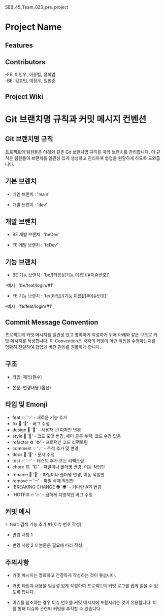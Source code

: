 SEB_45_Team_023_pre_project

# Project Name


## Features



## Contributors

-FE: 이인우, 이종범, 정회엽  
-BE: 김호빈, 박정우, 임한준

## Project Wiki

# Git 브랜치명 규칙과 커밋 메시지 컨벤션

## Git 브랜치명 규칙

프로젝트의 팀원들은 아래와 같은 Git 브랜치명 규칙을 따라 브랜치를 관리합니다. 이 규칙은 팀원들이 브랜치를 일관성 있게 생성하고 관리하여 협업을 원할하게 하도록 도와줍니다.

## 기본 브랜치 

- 메인 브랜치 : 'main'
  
- 개발 브랜치 : 'dev'

## 개발 브랜치 

- BE 개발 브랜치 : 'beDev'

- FE 개발 브랜치 : 'feDev'

## 기능 브랜치 

- BE 기능 브랜치 : 'be/[타입]/[기능 이름]/[#이슈번호]' 

-예시 : 'be/feat/login/#1'

- FE 기능 브랜치 : 'fe/[타입]/[기능 이름]/[#이슈번호]'

-예시 : 'fe/feat/login/#1'

## Commit Message Convention

프로젝트의 커밋 메시지를 일관성 있고 명확하게 작성하기 위해 아래와 같은 구조로 커밋 메시지를 작성합니다. 이 Convention은 각각의 커밋이 어떤 작업을 수행하는지를 명확히 전달하여 협업과 버전 관리를 원활하게 합니다.

## 구조 


- 타입: 제목(필수)

- 본문: 변경내용 (옵션)

## 타입 및 Emonji 

- feat ✨ ':sparkles:' - 새로운 기능 추가
- fix 🐛 ':bug:' - 버그 수정
- design 📱 ':iphone:' - 사용자 UI 디자인 변경
- style 🎨 ':art:' - 코드 포맷 변경, 세미 콜론 누락, 코드 수정 없음
- refactor ♻️ ':recycle:' - 프로덕션 코드 리팩토링
- comment 💡 ':bulb:' - 주석 추가 및 변경
- docs 📝 ':memo:' - 문서 수정
- test ✅ ':white_check_mark:' - 테스트 추가 또는 리팩토링
- chore 🏗️ ':building_construction:' - 파일이나 폴더명 변경, 이동 작업만
- rename 🚚 ':truck:' - 파일이나 폴더명 변경, 이동 작업만
- remove ➖ ':heavy_minus_sign:' - 파일 삭제 작업만
- !BREAKING CHANGE 👽️ ':alien:' - 커다란 API 변경
- !HOTFIX 🔥 ':fire:' - 급하게 치명적인 버그 수정

## 커밋 예시

✨ feat: 검색 기능 추가 #1(이슈 번호 작성)

- 변경 사항 1
  
- 변경 사항 2 // 본문은 필요에 따라 작성
  

## 주의사항

- 커밋 메시지는 명료하고 간결하게 작성하는 것이 좋습니다.

- 커밋 타입과 내용을 일광성 있게 작성하여 프로젝트의 커밋 로그를 쉽게 읽을 수 있도록 합니다.

- 이슈를 참조하는 경우 이슈 번호를 커밋 메시지에 포함시키는 것이 유용합니다. 이를 통해 이슈와 관련되 커밋을 추적할 수 있습니다.

